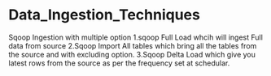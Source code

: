 # Data_Ingestion_Techniques

Sqoop Ingestion with multiple option
1.sqoop Full Load whcih will ingest Full data from source
2.Sqoop Import All tables which bring all the tables from the source and with excluding option.
3.Sqoop Delta Load which give you latest rows from the source as per the frequency set at schedular.


 

